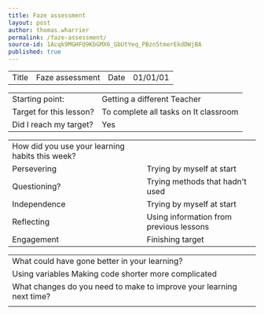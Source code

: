```yaml
---
title: Faze assessment
layout: post
author: thomas.wharrier
permalink: /faze-assessment/
source-id: 1Acqk9MGHFQ9KbGMX6_GbUtYeq_PBzn5tmerEkdDWjBA
published: true
---
```

<table>
  <tr>
    <td>Title</td>
    <td>Faze assessment</td>
    <td>Date</td>
    <td>01/01/01</td>
  </tr>
</table>


<table>
  <tr>
    <td>Starting point:</td>
    <td>Getting a different Teacher </td>
  </tr>
  <tr>
    <td>Target for this lesson?</td>
    <td>To complete all tasks on It classroom </td>
  </tr>
  <tr>
    <td>Did I reach my target? </td>
    <td>Yes</td>
  </tr>
</table>


<table>
  <tr>
    <td>How did you use your learning habits this week?</td>
    <td></td>
  </tr>
  <tr>
    <td>Persevering</td>
    <td>Trying by myself at start</td>
  </tr>
  <tr>
    <td>Questioning?</td>
    <td>Trying methods that hadn't used</td>
  </tr>
  <tr>
    <td>Independence</td>
    <td>Trying by myself at start</td>
  </tr>
  <tr>
    <td>Reflecting</td>
    <td>Using information from previous lessons </td>
  </tr>
  <tr>
    <td>Engagement</td>
    <td>Finishing target</td>
  </tr>
</table>


<table>
  <tr>
    <td>What could have gone better in your learning?</td>
    <td></td>
  </tr>
  <tr>
    <td>Using variables 
Making code shorter more complicated</td>
    <td></td>
  </tr>
  <tr>
    <td>What changes do you need to make to improve your learning next time?</td>
    <td></td>
  </tr>
  <tr>
    <td></td>
    <td></td>
  </tr>
</table>


